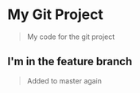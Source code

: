 # My Git Project

> My code for the git project

## I'm in the feature branch

> Added to master again

